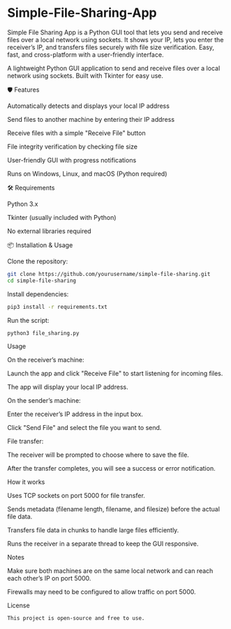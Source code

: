 # Simple-File-Sharing-App
Simple File Sharing App is a Python GUI tool that lets you send and receive files over a local network using sockets. It shows your IP, lets you enter the receiver’s IP, and transfers files securely with file size verification. Easy, fast, and cross-platform with a user-friendly interface.

A lightweight Python GUI application to send and receive files over a local network using sockets. Built with Tkinter for easy use.

🛡️ Features

Automatically detects and displays your local IP address

Send files to another machine by entering their IP address

Receive files with a simple "Receive File" button

File integrity verification by checking file size

User-friendly GUI with progress notifications

Runs on Windows, Linux, and macOS (Python required)

🛠 Requirements

Python 3.x

Tkinter (usually included with Python)

No external libraries required

📦 Installation & Usage

Clone the repository:

```bash
git clone https://github.com/yourusername/simple-file-sharing.git
cd simple-file-sharing
```

Install dependencies:

```bash
pip3 install -r requirements.txt
```

Run the script:

```bash
python3 file_sharing.py
```

Usage

On the receiver’s machine:

Launch the app and click "Receive File" to start listening for incoming files.

The app will display your local IP address.

On the sender’s machine:

Enter the receiver’s IP address in the input box.

Click "Send File" and select the file you want to send.

File transfer:

The receiver will be prompted to choose where to save the file.

After the transfer completes, you will see a success or error notification.

How it works

Uses TCP sockets on port 5000 for file transfer.

Sends metadata (filename length, filename, and filesize) before the actual file data.

Transfers file data in chunks to handle large files efficiently.

Runs the receiver in a separate thread to keep the GUI responsive.

Notes

Make sure both machines are on the same local network and can reach each other’s IP on port 5000.

Firewalls may need to be configured to allow traffic on port 5000.

License
```
This project is open-source and free to use.
